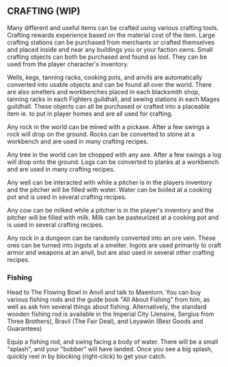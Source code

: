 ## CRAFTING (WIP)

Many different and useful items can be crafted using various crafting tools. Crafting rewards experience based on the material cost of the item. Large crafting stations can be purchased from merchants or crafted themselves and placed inside and near any buildings you or your faction owns. Small crafting objects can both be purchased and found as loot. They can be used from the player character's inventory. 



Wells, kegs, tanning racks, cooking pots, and anvils are automatically converted into usable objects and can be found all over the world. There are also smelters and workbenches placed in each blacksmith shop, tanning racks in each Fighters guildhall, and sewing stations in each Mages guildhall. These objects can all be purchased or crafted into a placeable item ie. to put in player homes and are all used for crafting.

Any rock in the world can be mined with a pickaxe. After a few swings a rock will drop on the ground. Rocks can be converted to stone at a workbench and are used in many crafting recipes.

Any tree in the world can be chopped with any axe. After a few swings a log will drop onto the ground. Logs can be converted to planks at a workbench and are used in many crafting recipes.

Any well can be interacted with while a pitcher is in the players inventory and the pitcher will be filled with water. Water can be boiled at a cooking pot and is used in several crafting recipes.

Any cow can be milked while a pitcher is in the player's inventory and the pitcher will be filled with milk. Milk can be pasteurized at a cooking pot and is used in several crafting recipes.

Any rock in a dungeon can be randomly converted into an ore vein. These ores can be turned into ingots at a smelter. Ingots are used primarily to craft armor and weapons at an anvil, but are also used in several other crafting recipes.

### Fishing
Head to The Flowing Bowl in Anvil and talk to Maenlorn. You can buy various fishing rods and the guide book "All About Fishing" from him, as well as ask him several things about fishing. Alternatively, the standard wooden fishing rod is available in the Imperial City (Jensine, Sergius from Three Brothers), Bravil (The Fair Deal), and Leyawiin (Best Goods and Guarantees)

Equip a fishing rod, and swing facing a body of water. There will be a small "splash", and your "bobber" will have landed. Once you see a big splash, quickly reel in by blocking (right-click) to get your catch.
